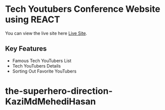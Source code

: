 # Tech Youtubers Conference Website using REACT

You can view the live site here [Live Site](https://techtuberconference.netlify.app/).

## Key Features
 
* Famous Tech YouTubers List
* Tech YouTubers Details
* Sorting Out Favorite YouTubers

# the-superhero-direction-KaziMdMehediHasan
